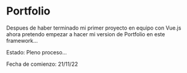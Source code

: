# Portfolio

Despues de haber terminado mi primer proyecto en equipo con Vue.js ahora pretendo empezar a hacer mi version de Portfolio en este framework...

Estado: Pleno proceso...

Fecha de comienzo: 21/11/22